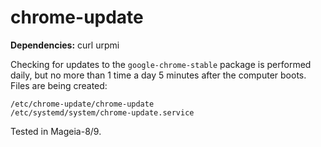# chrome-update
**Dependencies:** curl urpmi 

Checking for updates to the `google-chrome-stable` package is performed daily, but no more than 1 time a day 5 minutes after the computer boots. Files are being created:
```
/etc/chrome-update/chrome-update
/etc/systemd/system/chrome-update.service
```
Tested in Mageia-8/9.

